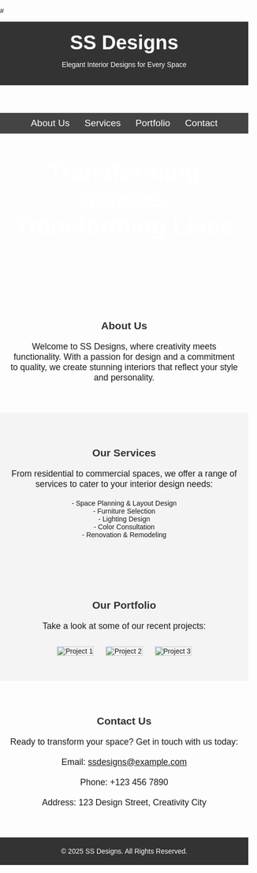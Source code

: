 #<!DOCTYPE html>
<html lang="en">
<head>
    <meta charset="UTF-8">
    <meta name="viewport" content="width=device-width, initial-scale=1.0">
    <title>SS Designs - Interior Design</title>
    <style>
        body {
            font-family: Arial, sans-serif;
            margin: 0;
            padding: 0;
        }
        header {
            background-color: #333;
            color: white;
            padding: 20px 0;
            text-align: center;
        }
        header h1 {
            margin: 0;
            font-size: 2.5rem;
        }
        nav {
            background-color: #444;
            display: flex;
            justify-content: center;
            padding: 10px 0;
        }
        nav a {
            color: white;
            text-decoration: none;
            margin: 0 15px;
            font-size: 1.2rem;
        }
        nav a:hover {
            text-decoration: underline;
        }
        .hero {
            text-align: center;
            padding: 50px 20px;
            background: url('https://via.placeholder.com/1500x500') no-repeat center center/cover;
            color: white;
        }
        .hero h2 {
            font-size: 3rem;
            margin: 0;
        }
        .section {
            padding: 40px 20px;
            text-align: center;
        }
        .services, .portfolio {
            background-color: #f4f4f4;
        }
        .section h2 {
            margin-bottom: 20px;
            color: #333;
        }
        .section p {
            max-width: 600px;
            margin: 0 auto 20px;
            font-size: 1.1rem;
        }
        .portfolio img {
            max-width: 100%;
            height: auto;
            margin: 10px;
            border: 2px solid #ddd;
        }
        footer {
            background-color: #333;
            color: white;
            text-align: center;
            padding: 20px 0;
        }
        footer p {
            margin: 0;
        }
    </style>
</head>
<body>
    <header>
        <h1>SS Designs</h1>
        <p>Elegant Interior Designs for Every Space</p>
    </header>
    <nav>
        <a href="#about">About Us</a>
        <a href="#services">Services</a>
        <a href="#portfolio">Portfolio</a>
        <a href="#contact">Contact</a>
    </nav>
    <section class="hero">
        <h2>Transforming Spaces, Transforming Lives</h2>
        <p>Your dream interiors, brought to life.</p>
    </section>
    <section id="about" class="section">
        <h2>About Us</h2>
        <p>Welcome to SS Designs, where creativity meets functionality. With a passion for design and a commitment to quality, we create stunning interiors that reflect your style and personality.</p>
    </section>
    <section id="services" class="section services">
        <h2>Our Services</h2>
        <p>From residential to commercial spaces, we offer a range of services to cater to your interior design needs:</p>
        <ul style="list-style: none; padding: 0;">
            <li>- Space Planning & Layout Design</li>
            <li>- Furniture Selection</li>
            <li>- Lighting Design</li>
            <li>- Color Consultation</li>
            <li>- Renovation & Remodeling</li>
        </ul>
    </section>
    <section id="portfolio" class="section portfolio">
        <h2>Our Portfolio</h2>
        <p>Take a look at some of our recent projects:</p>
        <img src="https://via.placeholder.com/300x200" alt="Project 1">
        <img src="https://via.placeholder.com/300x200" alt="Project 2">
        <img src="https://via.placeholder.com/300x200" alt="Project 3">
    </section>
    <section id="contact" class="section">
        <h2>Contact Us</h2>
        <p>Ready to transform your space? Get in touch with us today:</p>
        <p>Email: <a href="mailto:ssdesigns@example.com">ssdesigns@example.com</a></p>
        <p>Phone: +123 456 7890</p>
        <p>Address: 123 Design Street, Creativity City</p>
    </section>
    <footer>
        <p>&copy; 2025 SS Designs. All Rights Reserved.</p>
    </footer>
</body>
</html>
